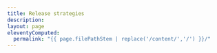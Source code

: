 ```yaml
---
title: Release strategies
description:
layout: page
eleventyComputed:
  permalink: "{{ page.filePathStem | replace('/content/','/') }}/"
---
```

